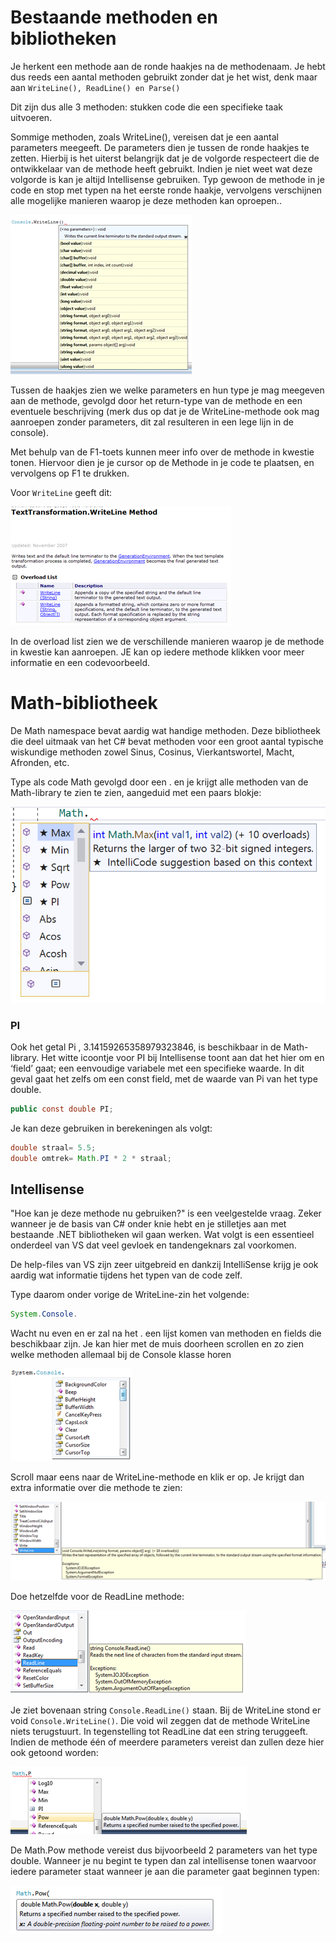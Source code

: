 # Bestaande methoden en bibliotheken

Je herkent een methode aan de ronde haakjes na de methodenaam. Je hebt dus reeds een aantal methoden gebruikt zonder dat je het wist, denk maar aan ``WriteLine(), ReadLine() en Parse()``

Dit zijn dus alle 3 methoden: stukken code die een specifieke taak uitvoeren.

Sommige methoden, zoals WriteLine(), vereisen dat je een aantal parameters meegeeft. De parameters dien je tussen de ronde haakjes te zetten. Hierbij is het uiterst belangrijk dat je de volgorde respecteert die de ontwikkelaar van de methode heeft gebruikt. Indien je niet weet wat deze volgorde is kan je altijd Intellisense gebruiken. Typ gewoon de methode in je code en stop met typen na het eerste ronde haakje, vervolgens verschijnen alle mogelijke manieren waarop je deze methoden kan oproepen..

![](/assets/4_methoden/methoden1.png)

Tussen de haakjes zien we welke parameters en hun type je mag meegeven aan de methode, gevolgd door het return-type van de methode en een eventuele beschrijving (merk dus op dat je de WriteLine-methode ook mag aanroepen zonder parameters, dit zal resulteren in een lege lijn in de console).

Met behulp van de F1-toets kunnen meer info over de methode in kwestie tonen. Hiervoor dien je je cursor op de Methode in je code te plaatsen, en vervolgens op F1 te drukken.

Voor ``WriteLine`` geeft dit:

![](/assets/4_methoden/methoden2.png)

In de overload list zien we de verschillende manieren waarop je de methode in kwestie kan aanroepen. JE kan op iedere methode klikken voor meer informatie en een codevoorbeeld.

# Math-bibliotheek
De Math namespace bevat aardig wat handige methoden. Deze bibliotheek die deel uitmaak van het C# bevat methoden voor een groot aantal typische wiskundige methoden zowel Sinus, Cosinus, Vierkantswortel, Macht, Afronden, etc.

Type als code Math gevolgd door een . en je krijgt alle methoden van de Math-library te zien te zien, aangeduid met een paars blokje:

![](/assets/4_methoden/methoden3.png)

### PI 
Ook het getal Pi , 3.14159265358979323846, is beschikbaar in de Math-library. Het witte icoontje voor PI bij Intellisense toont aan dat het hier om en ‘field’ gaat; een eenvoudige variabele met een specifieke waarde. In dit geval gaat het zelfs om een const field, met de waarde van Pi van het type double.

```java
public const double PI;
```

Je kan deze gebruiken in berekeningen als volgt:
```java
double straal= 5.5;
double omtrek= Math.PI * 2 * straal;
```
## Intellisense
"Hoe kan je deze methode nu gebruiken?" is een veelgestelde vraag. Zeker wanneer je de basis van C# onder knie hebt en je stilletjes aan met bestaande .NET bibliotheken wil gaan werken. Wat volgt is een essentieel onderdeel van VS dat veel gevloek en tandengeknars zal voorkomen.

De help-files van VS zijn zeer uitgebreid en dankzij IntelliSense krijg je ook aardig wat informatie tijdens het typen van de code zelf.

Type daarom onder vorige de WriteLine-zin het volgende:

```java
System.Console.
```

Wacht nu even en er zal na het . een lijst komen van methoden en fields die beschikbaar zijn. Je kan hier met de muis doorheen scrollen en zo zien welke methoden allemaal bij de Console klasse horen

![](/assets/4_methoden/methoden4.png)

Scroll maar eens naar de WriteLine-methode en klik er op. Je krijgt dan extra informatie over die methode te zien:

![](/assets/4_methoden/methoden5.png)

Doe hetzelfde voor de ReadLine methode:

![](/assets/4_methoden/methoden6.png)

Je ziet bovenaan string ``Console.ReadLine()``  staan. Bij de WriteLine stond er void ``Console.WriteLine()``. Die void wil zeggen dat de methode WriteLine niets terugstuurt. In tegenstelling tot ReadLine dat een string teruggeeft. Indien de methode één of meerdere parameters vereist dan zullen deze hier ook getoond worden:

![](/assets/4_methoden/methoden7.png)

De Math.Pow methode vereist dus bijvoorbeeld 2 parameters van het type double. Wanneer je nu begint te typen dan zal intellisense tonen waarvoor iedere parameter staat wanneer je aan die parameter gaat beginnen typen:

![](/assets/4_methoden/methoden8.png)

